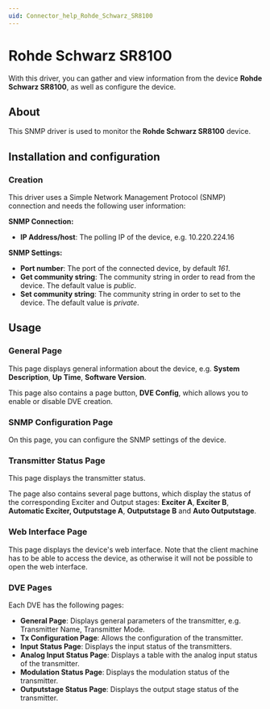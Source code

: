 ```yaml
---
uid: Connector_help_Rohde_Schwarz_SR8100
---
```


# Rohde Schwarz SR8100

With this driver, you can gather and view information from the device **Rohde Schwarz SR8100**, as well as configure the device.

## About

This SNMP driver is used to monitor the **Rohde Schwarz SR8100** device.

## Installation and configuration

### Creation

This driver uses a Simple Network Management Protocol (SNMP) connection and needs the following user information:

**SNMP Connection:**

- **IP Address/host**: The polling IP of the device, e.g. 10.220.224.16

**SNMP Settings:**

- **Port number**: The port of the connected device, by default *161*.
- **Get community string**: The community string in order to read from the device. The default value is *public*.
- **Set community string**: The community string in order to set to the device. The default value is *private*.

## Usage

### General Page

This page displays general information about the device, e.g. **System Description**, **Up Time**, **Software Version**.

This page also contains a page button, **DVE Config**, which allows you to enable or disable DVE creation.

### SNMP Configuration Page

On this page, you can configure the SNMP settings of the device.

### Transmitter Status Page

This page displays the transmitter status.

The page also contains several page buttons, which display the status of the corresponding Exciter and Output stages: **Exciter A**, **Exciter B**, **Automatic Exciter, Outputstage A**, **Outputstage B** and **Auto Outputstage**.

### Web Interface Page

This page displays the device's web interface. Note that the client machine has to be able to access the device, as otherwise it will not be possible to open the web interface.

### DVE Pages

Each DVE has the following pages:

- **General Page**: Displays general parameters of the transmitter, e.g. Transmitter Name, Transmitter Mode.
- **Tx Configuration Page**: Allows the configuration of the transmitter.
- **Input Status Page**: Displays the input status of the transmitters.
- **Analog Input Status Page**: Displays a table with the analog input status of the transmitter.
- **Modulation Status Page**: Displays the modulation status of the transmitter.
- **Outputstage Status Page**: Displays the output stage status of the transmitter.
